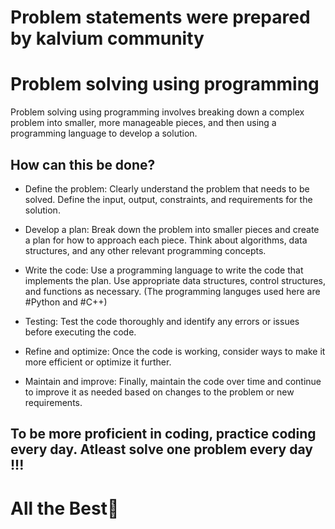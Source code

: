 # Problem statements were prepared by kalvium community 

# Problem solving using programming
Problem solving using programming involves breaking down a complex problem into smaller, more manageable pieces, and then using a programming language to develop a solution. 
## How can this be done?
* Define the problem: 
    Clearly understand the problem that needs to be solved. Define the input, output, constraints, and requirements for the solution.

* Develop a plan: 
    Break down the problem into smaller pieces and create a plan for how to approach each piece. Think about algorithms, data structures, and any other relevant programming       concepts.

* Write the code: 
    Use a programming language to write the code that implements the plan. Use appropriate data structures, control structures, and functions as necessary.
    (The programming languges used here are #Python and #C++)

* Testing: 
    Test the code thoroughly and identify any errors or issues before executing the code.

* Refine and optimize: 
    Once the code is working, consider ways to make it more efficient or optimize it further.

* Maintain and improve: 
    Finally, maintain the code over time and continue to improve it as needed based on changes to the problem or new requirements.

## To be more proficient in coding, practice coding every day. Atleast solve one problem every day !!!
# All the Best🫡
